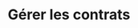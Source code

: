 ---
title: Gérer les contrats
layout: layouts/fr/page-productor.njk
order: 1
tags:
 - productorFr
---